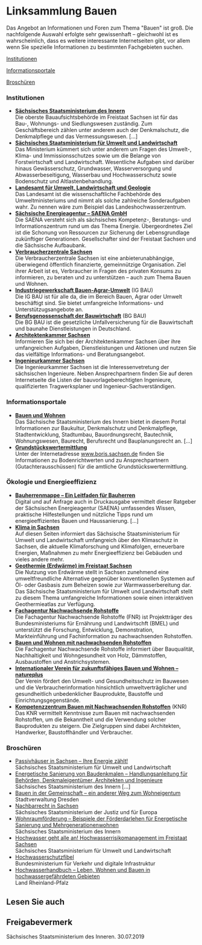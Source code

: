 # Linksammlung Bauen

Das Angebot an Informationen und Foren zum Thema "Bauen" ist groß. Die nachfolgende Auswahl erfolgte sehr gewissenhaft – gleichwohl ist es wahrscheinlich, dass es weitere interessante Internetseiten gibt, vor allem wenn Sie spezielle Informationen zu bestimmten Fachgebieten suchen.

[Institutionen](#Institutionen)

[Informationsportale](#Informationsportale)

[Broschüren](#Broschueren)

### Institutionen

* **[Sächsisches Staatsministerium des Innern](http://www.smi.sachsen.de "Website des Sächsischen Staatsministeriums des Innern")**  
  Die oberste Bauaufsichtsbehörde im Freistaat Sachsen ist für das  
  Bau-, Wohnungs- und Siedlungswesen zuständig. Zum Geschäftsbereich zählen unter anderem auch der Denkmalschutz, die Denkmalpflege und das Vermessungswesen. [...]
* **[Sächsisches Staatsministerium für Umwelt und Landwirtschaft](https://www.smul.sachsen.de/ "Sächsisches Staatsministerium für Umwelt und Landwirtschaft ")**  
   Das Ministerium kümmert sich unter anderem um Fragen des Umwelt-, Klima- und Immissionsschutzes sowie um die Belange von Forstwirtschaft und Landwirtschaft. Wesentliche Aufgaben sind darüber hinaus Gewässerschutz, Grundwasser, Wasserversorgung und Abwasserbeseitigung, Wasserbau und Hochwasserschutz sowie Bodenschutz und Altlastenbehandlung.
* **[Landesamt für Umwelt, Landwirtschaft und Geologie](https://www.smul.sachsen.de/lfulg/index.html "Sächsisches Landesamt für Umwelt, Landwirtschaft und Geologie")**  
   Das Landesamt ist die wissenschaftliche Fachbehörde des Umweltministeriums und nimmt als solche zahlreiche Sonderaufgaben wahr. Zu nennen wäre zum Beispiel das Landeshochwasserzentrum.
* **[Sächsische Energieagentur – SAENA GmbH](http://www.saena.de/ "Website der Sächsischen Energieagentur")**  
   Die SAENA versteht sich als sächsisches Kompetenz-, Beratungs- und Informationszentrum rund um das Thema Energie. Übergeordnetes Ziel ist die Schonung von Ressourcen zur Sicherung der Lebensgrundlage zukünftiger Generationen. Gesellschafter sind der Freistaat Sachsen und die Sächsische Aufbaubank.
* **[Verbraucherzentrale Sachsen](https://www.verbraucherzentrale-sachsen.de/home "Website der Verbraucherzentrale in Sachsen")**  
   Die Verbraucherzentrale Sachsen ist eine anbieterunabhängige, überwiegend öffentlich finanzierte, gemeinnützige Organisation. Ziel ihrer Arbeit ist es, Verbraucher in Fragen des privaten Konsums zu informieren, zu beraten und zu unterstützen – auch zum Thema Bauen und Wohnen.
* **[Industriegewerkschaft Bauen-Agrar-Umwelt](http://www.igbau.de "Website der Industriegewerkschaft Bauen-Agrar-Umwelt")** (IG BAU)  
   Die IG BAU ist für alle da, die im Bereich Bauen, Agrar oder Umwelt beschäftigt sind. Sie bietet umfangreiche Informations- und Unterstützugsangebote an.
* **[Berufsgenossenschaft der Bauwirtschaft](http://www.bgbau.de "Berufsgenossenschaft der Bauwirtschaft")** (BG BAU)  
   Die BG BAU ist die gesetzliche Unfallversicherung für die Bauwirtschaft und baunahe Dienstleistungen in Deutschland.
* **[Architektenkammer Sachsen](http://www.aksachsen.org/ "aksachsen.org")**  
   Informieren Sie sich bei der Architektenkammer Sachsen über ihre umfangreichen Aufgaben, Dienstleistungen und Aktionen und nutzen Sie das vielfältige Informations- und Beratungsangebot.
* **[Ingenieurkammer Sachsen](http://www.ing-sn.de "Website der Ingenieurkammer Sachsen")**  
   Die Ingenieurkammer Sachsen ist die Interessenvetretung der sächsischen Ingenieure. Neben Ansprechpartnern finden Sie auf deren Internetseite die Listen der bauvorlageberechtigten Ingenieure, qualifizierten Tragwerksplaner und Ingenieur-Sachverständigen.

### Informationsportale

* **[Bauen und Wohnen](http://www.bauen-wohnen.sachsen.de/8144.htm "SMI: Themenportal \"Bauen und Wohnen\"")**  
  Das Sächsische Staatsministerium des Innern bietet in diesem Portal Informationen zur Baukultur, Denkmalschutz und Denkmalpflege, Stadtentwicklung, Stadtumbau, Bauordnungsrecht, Bautechnik, Wohnungswesen, Baurecht, Berufsrecht und Bauplanungsrecht an. [...]
* **[Grundstückswertermittlung](http://www.boris.sachsen.de/ "GeoSN-Themenportal \"Grundstückswertermittlung\" ")**  
   Unter der Internetadresse www.boris.sachsen.de finden Sie Informationen zu Bodenrichtwerten und zu Ansprechpartnern (Gutachterausschüssen) für die amtliche Grundstückswertermittlung.

### Ökologie und Energieeffizienz

* [**Bauherrenmappe – Ein Leitfaden für Bauherren**](http://www.digitale-bauherrenmappe.de/ "SAENA: Digitale Bauherrenmappe")  
  Digital und auf Anfrage auch in Druckausgabe vermittelt dieser Ratgeber der Sächsischen Energieagentur (SAENA) umfassendes Wissen, praktische Hilfestellungen und nützliche Tipps rund um energieeffizientes Bauen und Haussanierung. [...]
* **[Klima in Sachsen](http://www.klima.sachsen.de "Rubrik \"Klima\" auf sachsen.de")**  
   Auf diesen Seiten informiert das Sächsische Staatsministerium für Umwelt und Landwirtschaft umfangreich über den Klimaschutz in Sachsen, die aktuelle Klimaforschung und Klimafolgen, erneuerbare Energien, Maßnahmen zu mehr Energieeffizienz bei Gebäuden und vieles andere mehr.
* **[Geothermie (Erdwärme) im Freistaat Sachsen](http://www.umwelt.sachsen.de/umwelt/geologie/19076.htm "SMUL: Kapitel \"Geothermie (Erdwärme)\"")**  
   Die Nutzung von Erdwärme stellt in Sachsen zunehmend eine umweltfreundliche Alternative gegenüber konventionellen Systemen auf Öl- oder Gasbasis zum Beheizen sowie zur Warmwasserbereitung dar. Das Sächsische Staatsministerium für Umwelt und Landwirtschaft stellt zu diesem Thema umfangreiche Informationen sowie einen interaktiven Geothermieatlas zur Verfügung.
* **[Fachagentur Nachwachsende Rohstoffe](https://www.fnr.de/ "Fachagentur Nachwachsende Rohstoffe e. V. ")**   
   Die Fachagentur Nachwachsende Rohstoffe (FNR) ist Projektträger des Bundesministeriums für Ernährung und Landwirtschft (BMEL) und unterstützt die Forschung, Entwicklung, Demonstration, Markteinführung und Fachinformation zu nachwachsenden Rohstoffen.
* **[Bauen und Wohnen mit nachwachsenden Rohstoffen](https://baustoffe.fnr.de/ "Portal \"Bauen und Wohnen mit nachwachsenden Rohstoffen\" der Fachagentur Nachwachsende Rohstoffe")**  
   Die Fachagentur Nachwachsende Rohstoffe informiert über Bauqualität, Nachhaltigkeit und Wohngesundheit von Holz, Dämmstoffen, Ausbaustoffen und Anstrichsystemen.
* **[Internationaler Verein für zukunftsfähiges Bauen und Wohnen – natureplus](https://www.natureplus.org/index.php?id=1 "Website von Natureplus")**   
   Der Verein fördert den Umwelt- und Gesundheitsschutz im Bauwesen und die Verbraucherinformation hinsichtlich umweltverträglicher und gesundheitlich unbedenklicher Bauprodukte, Baustoffe und Einrichtungsgegenstände.
* **[Kompetenzzentrum Bauen mit Nachwachsenden Rohstoffen](https://www.hbz-bildung.de/de/uber-uns/kompetenzzentren/demonstrationszentrum-bau-energie "Website des Kompetenzzentrums Bauen mit nachwachsenden Rohstoffen")** (KNR)  
   Das KNR vermittelt Kenntnisse zum Bauen mit nachwachsenden Rohstoffen, um die Bekanntheit und die Verwendung solcher Bauprodukten zu steigern. Die Zielgruppen sind dabei Architekten, Handwerker, Baustoffhändler und Verbraucher.

### Broschüren

* [Passivhäuser in Sachsen – Ihre Energie zählt!](https://publikationen.sachsen.de/bdb/showDetails.do?id=76868 "SMUL: Broschüre \"Passivhäuser in Sachsen - Ihre Energie zählt\"")  
  Sächsisches Staatsministerium für Umwelt und Landwirtschaft
* [Energetische Sanierung von Baudenkmalen – Handlungsanleitung für Behörden, Denkmaleigentümer, Architekten und Ingenieure](http://bauen-wohnen.sachsen.de/download/Bauen_und_Wohnen/Handlunganleitung_Energetische_Sanierung.pdf "SMI: Broschüre \"Energetische Sanierung von Baudenkmalen\"")  
  Sächsisches Staatsministerium des Innern [...]
* [Bauen in der Gemeinschaft – ein anderer Weg zum Wohneigentum](http://www.dresden.de/de/stadtraum/planen/stadtentwicklung/publikationen.php "Stadt Dresden: Faltblatt \"Bauen in der Gemeinschaft\"")   
   Stadtverwaltung Dresden
* [Nachbarrecht in Sachsen](https://publikationen.sachsen.de/bdb/showDetails.do?id=39347 "SMJ: Broschüre \"Nachbarrecht in Sachsen\"")  
   Sächsisches Staatsministerium der Justiz und für Europa
* [Wohnraumförderung – Beispiele der Förderdarlehen für Energetische Sanierung und Mehrgenerationenwohnen](https://publikationen.sachsen.de/bdb/showDetails.do?id=2842382 "SMI: Broschüre \"Wohnraumförderung\"")  
   Sächsisches Staatsministerium des Innern
* [Hochwasser geht alle an! Hochwasserrisikomanagement im Freistaat Sachsen](https://publikationen.sachsen.de/bdb/artikel/15391 "Broschüre \"Hochwasser geht alle an! Hochwasserrisikomanagement im Freistaat Sachsen\"")  
   Sächsisches Staatsministerium für Umwelt und Landwirtschaft
* [Hochwasserschutzfibel](https://www.fib-bund.de/Inhalt/Themen/Hochwasser/ "Bundesministerium des Inneren, für Bau und Heimat: Broschüre \"Hochwasserschutzfibel\"")  
   Bundesministerium für Verkehr und digitale Infrastruktur
* [Hochwasserhandbuch – Leben, Wohnen und Bauen in hochwassergefährdeten Gebieten](http://www.naturgefahren.sachsen.de/download/Hochwasserhandbuch-Rheinland-Pfalz.pdf "Rheinland Pfalz: Broschüre \"Hochwasserhandbuch - Leben,Wohnen und Bauen in hochwassergefährdeten Gebieten\"")  
   Land Rheinland-Pfalz

## Lesen Sie auch

## Freigabevermerk

Sächsisches Staatsministerium des Inneren. 30.07.2019
